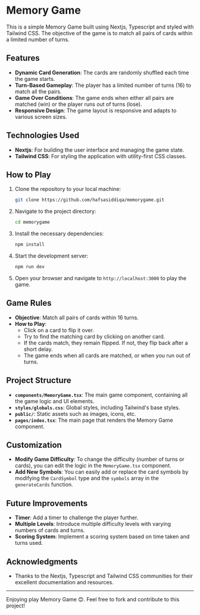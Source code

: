 # Memory Game

This is a simple Memory Game built using Nextjs, Typescript and styled with Tailwind CSS. The objective of the game is to match all pairs of cards within a limited number of turns.

## Features

- **Dynamic Card Generation**: The cards are randomly shuffled each time the game starts.
- **Turn-Based Gameplay**: The player has a limited number of turns (16) to match all the pairs.
- **Game Over Conditions**: The game ends when either all pairs are matched (win) or the player runs out of turns (lose).
- **Responsive Design**: The game layout is responsive and adapts to various screen sizes.

## Technologies Used

- **Nextjs**: For building the user interface and managing the game state.
- **Tailwind CSS**: For styling the application with utility-first CSS classes.

## How to Play

1. Clone the repository to your local machine:
    ```bash
    git clone https://github.com/hafsasiddiqa/memorygame.git
    ```
2. Navigate to the project directory:
    ```bash
    cd memorygame
    ```
3. Install the necessary dependencies:
    ```bash
    npm install
    ```
4. Start the development server:
    ```bash
    npm run dev
    ```
5. Open your browser and navigate to `http://localhost:3000` to play the game.

## Game Rules

- **Objective**: Match all pairs of cards within 16 turns.
- **How to Play**:
  - Click on a card to flip it over.
  - Try to find the matching card by clicking on another card.
  - If the cards match, they remain flipped. If not, they flip back after a short delay.
  - The game ends when all cards are matched, or when you run out of turns.

## Project Structure

- **`components/MemoryGame.tsx`**: The main game component, containing all the game logic and UI elements.
- **`styles/globals.css`**: Global styles, including Tailwind's base styles.
- **`public/`**: Static assets such as images, icons, etc.
- **`pages/index.tsx`**: The main page that renders the Memory Game component.

## Customization

- **Modify Game Difficulty**: To change the difficulty (number of turns or cards), you can edit the logic in the `MemoryGame.tsx` component.
- **Add New Symbols**: You can easily add or replace the card symbols by modifying the `CardSymbol` type and the `symbols` array in the `generateCards` function.

## Future Improvements

- **Timer**: Add a timer to challenge the player further.
- **Multiple Levels**: Introduce multiple difficulty levels with varying numbers of cards and turns.
- **Scoring System**: Implement a scoring system based on time taken and turns used.


## Acknowledgments

- Thanks to the Nextjs, Typescript and Tailwind CSS communities for their excellent documentation and resources.

---

Enjoying play Memory Game 😊. Feel free to fork and contribute to this project!
